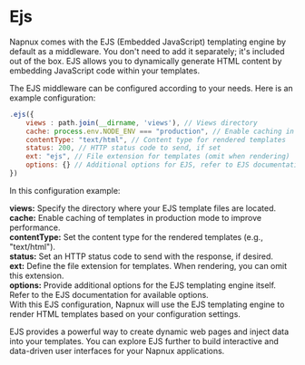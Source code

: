 # Ejs

Napnux comes with the EJS (Embedded JavaScript) templating engine by default as a middleware. You don't need to add it separately; it's included out of the box. EJS allows you to dynamically generate HTML content by embedding JavaScript code within your templates.

The EJS middleware can be configured according to your needs. Here is an example configuration:

```javascript
.ejs({
    views : path.join(__dirname, 'views'), // Views directory
    cache: process.env.NODE_ENV === "production", // Enable caching in production mode
    contentType: "text/html", // Content type for rendered templates
    status: 200, // HTTP status code to send, if set
    ext: "ejs", // File extension for templates (omit when rendering)
    options: {} // Additional options for EJS, refer to EJS documentation
})
```

In this configuration example:

**views:** Specify the directory where your EJS template files are located.  
**cache:** Enable caching of templates in production mode to improve performance.  
**contentType:** Set the content type for the rendered templates (e.g., "text/html").  
**status:** Set an HTTP status code to send with the response, if desired.  
**ext:** Define the file extension for templates. When rendering, you can omit this extension.  
**options:** Provide additional options for the EJS templating engine itself. Refer to the EJS documentation for available options.  
With this EJS configuration, Napnux will use the EJS templating engine to render HTML templates based on your configuration settings.

EJS provides a powerful way to create dynamic web pages and inject data into your templates. You can explore EJS further to build interactive and data-driven user interfaces for your Napnux applications.
